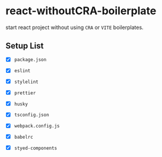 # react-withoutCRA-boilerplate

start react project without using `CRA` or `VITE` boilerplates.

## Setup List

- [x] `package.json`
- [x] `eslint`
- [x] `stylelint`
- [x] `prettier`
- [x] `husky`
- [x] `tsconfig.json`
- [x] `webpack.config.js`
- [x] `babelrc`
- [x] `styed-components`


